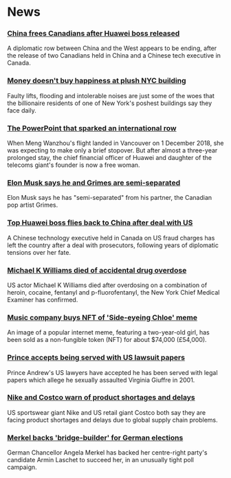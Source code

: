 # News
### [China frees Canadians after Huawei boss released](https://www.bbc.com/news/world-us-canada-58687071)
A diplomatic row between China and the West appears to be ending, after the release of two Canadians held in China and a Chinese tech executive in Canada.
### [Money doesn't buy happiness at plush NYC building](https://www.bbc.com/news/world-us-canada-58683002)
Faulty lifts, flooding and intolerable noises are just some of the woes that the billionaire residents of one of New York's poshest buildings say they face daily. 
### [The PowerPoint that sparked an international row](https://www.bbc.com/news/world-us-canada-54270739)
When Meng Wanzhou's flight landed in Vancouver on 1 December 2018, she was expecting to make only a brief stopover. But after almost a three-year prolonged stay, the chief financial officer of Huawei and daughter of the telecoms giant's founder is now a free woman. 
### [Elon Musk says he and Grimes are semi-separated](https://www.bbc.com/news/world-us-canada-58684724)
Elon Musk says he has "semi-separated" from his partner, the Canadian pop artist Grimes.
### [Top Huawei boss flies back to China after deal with US](https://www.bbc.com/news/world-us-canada-58682998)
A Chinese technology executive held in Canada on US fraud charges has left the country after a deal with prosecutors, following years of diplomatic tensions over her fate.
### [Michael K Williams died of accidental drug overdose](https://www.bbc.com/news/world-us-canada-58684726)
US actor Michael K Williams died after overdosing on a combination of heroin, cocaine, fentanyl and p-fluorofentanyl, the New York Chief Medical Examiner has confirmed.
### [Music company buys NFT of 'Side-eyeing Chloe' meme](https://www.bbc.com/news/world-us-canada-58687070)
An image of a popular internet meme, featuring a two-year-old girl, has been sold as a non-fungible token (NFT) for about $74,000 (£54,000).
### [Prince accepts being served with US lawsuit papers](https://www.bbc.com/news/uk-58682356)
Prince Andrew's US lawyers have accepted he has been served with legal papers which allege he sexually assaulted Virginia Giuffre in 2001. 
### [Nike and Costco warn of product shortages and delays](https://www.bbc.com/news/business-58685889)
US sportswear giant Nike and US retail giant Costco both say they are facing product shortages and delays due to global supply chain problems. 
### [Merkel backs 'bridge-builder' for German elections](https://www.bbc.com/news/world-europe-58689239)
German Chancellor Angela Merkel has backed her centre-right party's candidate Armin Laschet to succeed her, in an unusually tight poll campaign.
